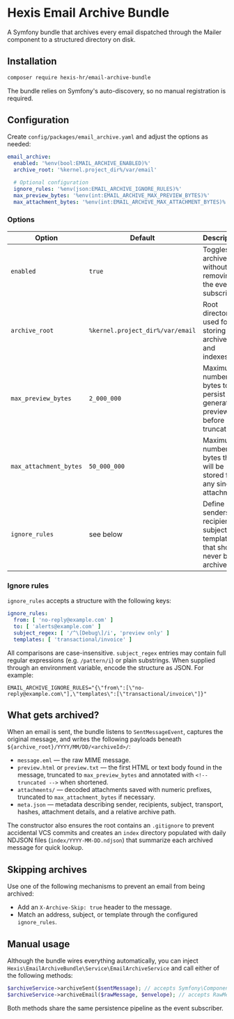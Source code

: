 # Hexis Email Archive Bundle

A Symfony bundle that archives every email dispatched through the Mailer component to a structured directory on disk.

## Installation

```bash
composer require hexis-hr/email-archive-bundle
```

The bundle relies on Symfony's auto-discovery, so no manual registration is required.

## Configuration

Create `config/packages/email_archive.yaml` and adjust the options as needed:

```yaml
email_archive:
  enabled: '%env(bool:EMAIL_ARCHIVE_ENABLED)%'
  archive_root: '%kernel.project_dir%/var/email'

  # Optional configuration
  ignore_rules: '%env(json:EMAIL_ARCHIVE_IGNORE_RULES)%'
  max_preview_bytes: '%env(int:EMAIL_ARCHIVE_MAX_PREVIEW_BYTES)%'
  max_attachment_bytes: '%env(int:EMAIL_ARCHIVE_MAX_ATTACHMENT_BYTES)%'
```

### Options

| Option                 | Default                          | Description                                                                       |
|------------------------|----------------------------------|-----------------------------------------------------------------------------------|
| `enabled`              | `true`                           | Toggles the archive without removing the event subscriber.                        |
| `archive_root`         | `%kernel.project_dir%/var/email` | Root directory used for storing archives and indexes.                             |
| `max_preview_bytes`    | `2_000_000`                      | Maximum number of bytes to persist for generated previews before truncation.      |
| `max_attachment_bytes` | `50_000_000`                     | Maximum number of bytes that will be stored for any single attachment.            |
| `ignore_rules`         | see below                        | Define senders, recipients, subjects, or templates that should never be archived. |

### Ignore rules

`ignore_rules` accepts a structure with the following keys:

```yaml
ignore_rules:
  from: [ 'no-reply@example.com' ]
  to: [ 'alerts@example.com' ]
  subject_regex: [ '/^\[Debug\]/i', 'preview only' ]
  templates: [ 'transactional/invoice' ]
```

All comparisons are case-insensitive. `subject_regex` entries may contain full regular expressions (e.g. `/pattern/i`)
or plain substrings. When supplied through an environment variable, encode the structure as JSON. For example:

```dotenv
EMAIL_ARCHIVE_IGNORE_RULES="{\"from\":[\"no-reply@example.com\"],\"templates\":[\"transactional/invoice\"]}"
```

## What gets archived?

When an email is sent, the bundle listens to `SentMessageEvent`, captures the original message, and writes the following
payloads beneath `${archive_root}/YYYY/MM/DD/<archiveId>/`:

- `message.eml` — the raw MIME message.
- `preview.html` or `preview.txt` — the first HTML or text body found in the message, truncated to `max_preview_bytes`
  and annotated with `<!-- truncated -->` when shortened.
- `attachments/` — decoded attachments saved with numeric prefixes, truncated to `max_attachment_bytes` if necessary.
- `meta.json` — metadata describing sender, recipients, subject, transport, hashes, attachment details, and a relative
  archive path.

The constructor also ensures the root contains an `.gitignore` to prevent accidental VCS commits and creates an `index`
directory populated with daily NDJSON files (`index/YYYY-MM-DD.ndjson`) that summarize each archived message for quick
lookup.

## Skipping archives

Use one of the following mechanisms to prevent an email from being archived:

- Add an `X-Archive-Skip: true` header to the message.
- Match an address, subject, or template through the configured `ignore_rules`.

## Manual usage

Although the bundle wires everything automatically, you can
inject `Hexis\EmailArchiveBundle\Service\EmailArchiveService` and call either of the following methods:

```php
$archiveService->archiveSent($sentMessage); // accepts Symfony\Component\Mailer\SentMessage
$archiveService->archiveEmail($rawMessage, $envelope); // accepts RawMessage/Email + optional Envelope
```

Both methods share the same persistence pipeline as the event subscriber.
